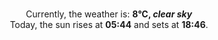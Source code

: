 <p  align="center"><br/>Currently, the weather is: <b> 8°C, <i>clear sky</i></b></br>Today, the sun rises at <b>05:44</b> and sets at <b>18:46</b>.</p>